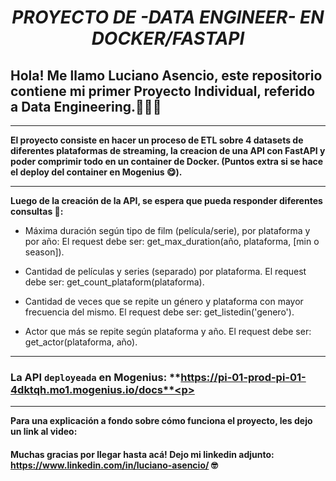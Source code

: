 # <h1 align=center><b>*PROYECTO DE -DATA ENGINEER- EN DOCKER/FASTAPI*</b></h1>

<h2><b> Hola! Me llamo Luciano Asencio, este repositorio contiene mi primer Proyecto Individual, referido a Data Engineering.</b>👷🏻‍♂️</h2>
<hr>

<b>El proyecto consiste en hacer un proceso de ETL sobre 4 datasets de diferentes plataformas de streaming, la creacion de una API con FastAPI y poder comprimir todo en un container de Docker.
(Puntos extra si se hace el deploy del container en Mogenius 😋). </b>

<hr>

<b>Luego de la creación de la API, se espera que pueda responder diferentes consultas 📑: </b>

+ Máxima duración según tipo de film (película/serie), por plataforma y por año:
    El request debe ser: get_max_duration(año, plataforma, [min o season]).

+ Cantidad de películas y series (separado) por plataforma.
    El request debe ser: get_count_plataform(plataforma).
  
+ Cantidad de veces que se repite un género y plataforma con mayor frecuencia del mismo.
    El request debe ser: get_listedin('genero').

+ Actor que más se repite según plataforma y año.
  El request debe ser: get_actor(plataforma, año).  
</ul>

<hr>

### <p> La API `deployeada` en Mogenius: **https://pi-01-prod-pi-01-4dktqh.mo1.mogenius.io/docs**<p>
    
<hr>

<b> Para una explicación a fondo sobre cómo funciona el proyecto, les dejo un link al video: </b>

#### <p> Muchas gracias por llegar hasta acá! Dejo mi linkedin adjunto: **https://www.linkedin.com/in/luciano-asencio/** 🤓<p>
